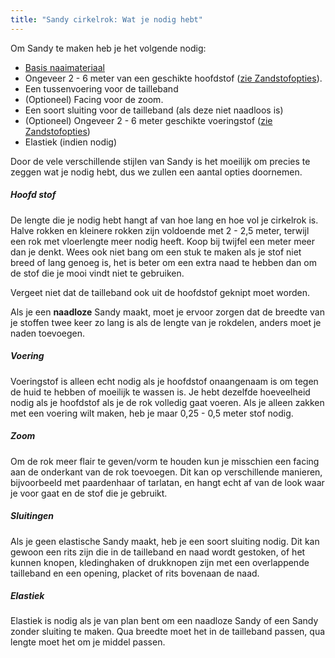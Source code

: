 ```yaml
---
title: "Sandy cirkelrok: Wat je nodig hebt"
---
```


Om Sandy te maken heb je het volgende nodig:

- [Basis naaimateriaal](/docs/sewing/basic-sewing-supplies)
- Ongeveer 2 - 6 meter van een geschikte hoofdstof ([zie Zandstofopties](/docs/designs/sandy/fabric)).
- Een tussenvoering voor de tailleband
- (Optioneel) Facing voor de zoom.
- Een soort sluiting voor de tailleband (als deze niet naadloos is)
- (Optioneel) Ongeveer 2 - 6 meter geschikte voeringstof ([zie Zandstofopties](/docs/designs/sandy/fabric))
- Elastiek (indien nodig)

Door de vele verschillende stijlen van Sandy is het moeilijk om precies te zeggen wat je nodig hebt, dus we zullen een aantal opties doornemen.

##### Hoofd stof

De lengte die je nodig hebt hangt af van hoe lang en hoe vol je cirkelrok is. Halve rokken en kleinere rokken zijn voldoende met 2 - 2,5 meter, terwijl een rok met vloerlengte meer nodig heeft. Koop bij twijfel een meter meer dan je denkt. Wees ook niet bang om een stuk te maken als je stof niet breed of lang genoeg is, het is beter om een extra naad te hebben dan om de stof die je mooi vindt niet te gebruiken.

<Note>

Vergeet niet dat de tailleband ook uit de hoofdstof geknipt moet worden.

</Note>

<Warning>  

Als je een **naadloze** Sandy maakt, moet je ervoor zorgen dat de breedte van je stoffen twee keer zo lang is als de lengte van je rokdelen, anders moet je naden toevoegen.

</Warning>

##### Voering

Voeringstof is alleen echt nodig als je hoofdstof onaangenaam is om tegen de huid te hebben of moeilijk te wassen is. Je hebt dezelfde hoeveelheid nodig als je hoofdstof als je de rok volledig gaat voeren. Als je alleen zakken met een voering wilt maken, heb je maar 0,25 - 0,5 meter stof nodig.

##### Zoom

Om de rok meer flair te geven/vorm te houden kun je misschien een facing aan de onderkant van de rok toevoegen. Dit kan op verschillende manieren, bijvoorbeeld met paardenhaar of tarlatan, en hangt echt af van de look waar je voor gaat en de stof die je gebruikt.

##### Sluitingen

Als je geen elastische Sandy maakt, heb je een soort sluiting nodig. Dit kan gewoon een rits zijn die in de tailleband en naad wordt gestoken, of het kunnen knopen, kledinghaken of drukknopen zijn met een overlappende tailleband en een opening, placket of rits bovenaan de naad.

##### Elastiek

Elastiek is nodig als je van plan bent om een naadloze Sandy of een Sandy zonder sluiting te maken. Qua breedte moet het in de tailleband passen, qua lengte moet het om je middel passen.
